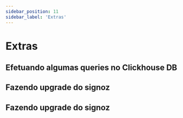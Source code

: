 ```yaml
---
sidebar_position: 11
sidebar_label: 'Extras'
---
```


# Extras

## Efetuando algumas queries no Clickhouse DB

## Fazendo upgrade do signoz

## Fazendo upgrade do signoz